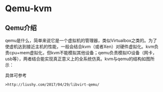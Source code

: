 # Qemu-kvm
## Qemu介绍

qemu是什么，简单来说它是一个虚拟机的管理器，类似Virtualbox之类的。为了使虚机达到接近主机的性能，一般会结合kvm（或者Xen）对硬件虚拟化。kvm负责cpu+mem虚拟化，但kvm不能模拟其他设备；qemu负责模拟IO设备（网卡，usb等），两者结合能实现真正意义上的全系统仿真。kvm与qemu的结构如图所示：

具体可参考

```html
>http://liushy.com/2017/04/29/libvirt-qemu/

```
